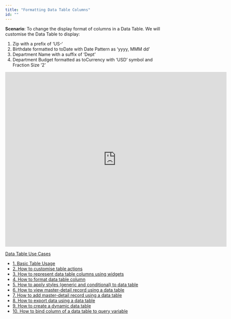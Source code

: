 ```yaml
---
title: "Formatting Data Table Columns"
id: ""
---
```


**Scenario**: To change the display format of columns in a Data Table. We will customise the Data Table to display:

1. Zip with a prefix of ‘US-‘
2. Birthdate formatted to toDate with Date Pattern as ‘yyyy, MMM dd’
3. Department Name with a suffix of ‘Dept’
4. Department Budget formatted as toCurrency with ‘USD’ symbol and Fraction Size ‘2’

<iframe width="708" height="560" src="https://docs.google.com/presentation/d/e/2PACX-1vQBoIoP6HLO3rPgdbmRbwDEWQ_eJ0W24PcjwC8UoeMBIqjG3D3u8sk980v2MHx5zmxIj7ppzHMMaSqb/embed?start=false&amp;loop=false&amp;delayms=3000" frameborder="0" allowfullscreen="allowfullscreen" mozallowfullscreen="mozallowfullscreen" webkitallowfullscreen="webkitallowfullscreen"></iframe>

[Data Table Use Cases](/learn/app-development/widgets/datalive/datatable/data-table-use-cases/)

- [1\. Basic Table Usage](/learn/app-development/widgets/datalive/datatable/data-table-basic-usage/)
- [2\. How to customise table actions](/learn/how-tos/data-table-actions/)
- [3\. How to represent data table columns using widgets](/learn/how-tos/data-table-widget-representations/)
- [4\. How to format data table column](/learn/how-tos/data-table-format/)
- [5\. How to apply styles (generic and conditional) to data table](/learn/how-tos/data-table-styling/)
- [6\. How to view master-detail record using a data table](/learn/how-tos/view-master-detail-data-records-using-data-table/)
- [7\. How to add master-detail record using a data table](/learn/how-tos/add-master-detail-records-using-data-table/)
- [8\. How to export data using a data table](/learn/how-tos/export-data-data-table/)
- [9\. How to create a dynamic data table](/learn/how-tos/dynamic-data-tables/)
- [10\. How to bind column of a data table to query variable](/learn/how-tos/data-table-column-bound-query/)
